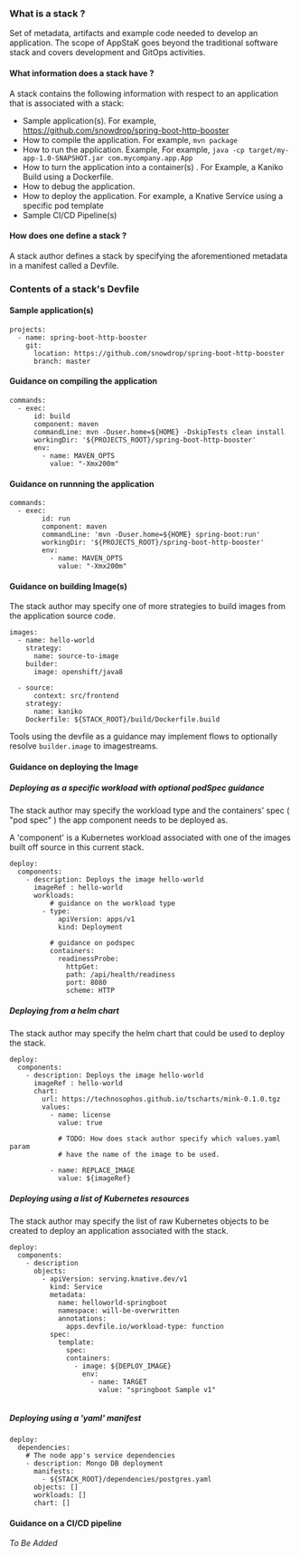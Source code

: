 ### What is a stack ?

Set of metadata, artifacts and example code needed to develop an application. 
The scope of AppStaK goes beyond the traditional software stack and covers development 
and GitOps activities.

#### What information does a stack have ?

A stack contains the following information with respect to an application 
that is associated with a stack:

* Sample application(s). For example, https://github.com/snowdrop/spring-boot-http-booster
* How to compile the application. For example, `mvn package`
* How to run the application. Example, For example, `java -cp target/my-app-1.0-SNAPSHOT.jar com.mycompany.app.App`
* How to turn the application into a container(s) . For Example, a Kaniko Build using a Dockerfile.
* How to debug the application.
* How to deploy the application. For example, a Knative Service using a specific pod template
* Sample CI/CD Pipeline(s)


#### How does one define a stack ?

A stack author defines a stack by specifying the aforementioned metadata in a manifest called 
a Devfile.


### Contents of a stack's Devfile

#### Sample application(s)

```
projects:
  - name: spring-boot-http-booster
    git:
      location: https://github.com/snowdrop/spring-boot-http-booster
      branch: master
```

#### Guidance on compiling the application

```
commands:
  - exec:
      id: build 
      component: maven
      commandLine: mvn -Duser.home=${HOME} -DskipTests clean install
      workingDir: '${PROJECTS_ROOT}/spring-boot-http-booster'
      env:
        - name: MAVEN_OPTS
          value: "-Xmx200m"
```


#### Guidance on runnning the application

```
commands:
  - exec:
        id: run
        component: maven
        commandLine: 'mvn -Duser.home=${HOME} spring-boot:run'
        workingDir: '${PROJECTS_ROOT}/spring-boot-http-booster'
        env:
          - name: MAVEN_OPTS
            value: "-Xmx200m"
```

#### Guidance on building Image(s)

The stack author may specify one of more strategies to build images
from the application source code. 

```
images:
  - name: hello-world
    strategy:
      name: source-to-image
    builder:
      image: openshift/java8

  - source:
      context: src/frontend
    strategy:
      name: kaniko
    Dockerfile: ${STACK_ROOT}/build/Dockerfile.build
```

Tools using the devfile as a guidance may implement flows to optionally resolve `builder.image` to imagestreams.

#### Guidance on deploying the Image

##### Deploying as a specific workload with optional podSpec guidance

The stack author may specify the workload type and the containers' spec ( "pod spec" )
the app component needs to be deployed as.

A 'component' is a Kubernetes workload associated with one of the images built off source
in this current stack.

```
deploy:
  components:
    - description: Deploys the image hello-world
      imageRef : hello-world
      workloads: 
          # guidance on the workload type
        - type:  
            apiVersion: apps/v1
            kind: Deployment

          # guidance on podspec
          containers:
            readinessProbe:
              httpGet:
              path: /api/health/readiness
              port: 8080
              scheme: HTTP 
```

##### Deploying from a helm chart

The stack author may specify the helm chart that could be used to deploy the stack.

```
deploy:
  components:
    - description: Deploys the image hello-world
      imageRef : hello-world
      chart:
        url: https://technosophos.github.io/tscharts/mink-0.1.0.tgz
        values:
          - name: license
            value: true 

            # TODO: How does stack author specify which values.yaml param 
            # have the name of the image to be used.

          - name: REPLACE_IMAGE 
            value: ${imageRef} 
```

##### Deploying using a list of Kubernetes resources

The stack author may specify the list of raw Kubernetes objects to be created to deploy an application
associated with the stack.

```
deploy:
  components:
    - description
      objects:
        - apiVersion: serving.knative.dev/v1
          kind: Service
          metadata:
            name: helloworld-springboot
            namespace: will-be-overwritten
            annotations:
              apps.devfile.io/workload-type: function
          spec:
            template:
              spec:
              containers:
                - image: ${DEPLOY_IMAGE}
                  env:
                    - name: TARGET
                      value: "springboot Sample v1"
        
```

##### Deploying using a 'yaml' manifest

```
deploy:
  dependencies:
    # The node app's service dependencies
    - description: Mongo DB deployment
      manifests: 
        - ${STACK_ROOT}/dependencies/postgres.yaml
      objects: []
      workloads: []
      chart: []
```


#### Guidance on a CI/CD pipeline

_To Be Added_